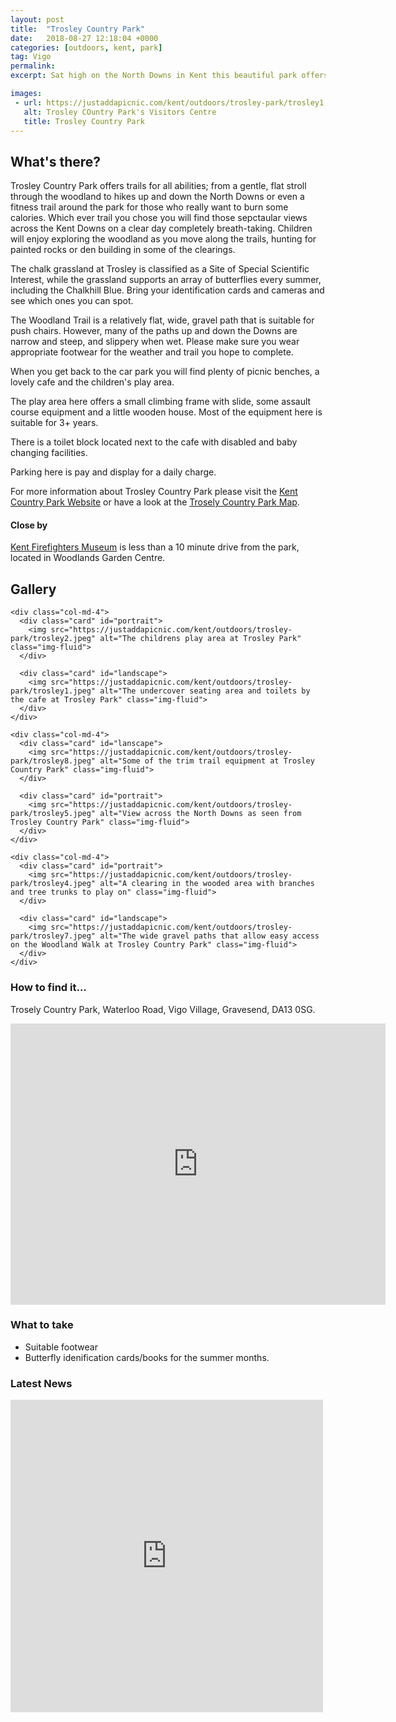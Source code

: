 ```yaml
---
layout: post
title:  "Trosley Country Park"
date:   2018-08-27 12:18:04 +0000
categories: [outdoors, kent, park]
tag: Vigo
permalink: 
excerpt: Sat high on the North Downs in Kent this beautiful park offers spectacular views from several spots around the park. There are trails for all abilities, a cafe, toilets and a small children's play area to enjoy.

images: 
 - url: https://justaddapicnic.com/kent/outdoors/trosley-park/trosley1.jpeg
   alt: Trosley COuntry Park's Visitors Centre
   title: Trosley Country Park
---
```


## What's there?
Trosley Country Park offers trails for all abilities; from a gentle, flat stroll through the woodland to hikes up and down the North Downs or even a fitness trail around the park for those who really want to burn some calories.  Which ever trail you chose you will find those sepctaular views across the Kent Downs on a clear day completely breath-taking.  Children will enjoy exploring the woodland as you move along the trails, hunting for painted rocks or den building in some of the clearings.

The chalk grassland at Trosley is classified as a Site of Special Scientific Interest, while the grassland supports an array of butterflies every summer, including the Chalkhill Blue. Bring your identification cards and cameras and see which ones you can spot.

The Woodland Trail is a relatively flat, wide, gravel path that is suitable for push chairs.  However, many of the paths up and down the Downs are narrow and steep, and slippery when wet.  Please make sure you wear appropriate footwear for the weather and trail you hope to complete.

When you get back to the car park you will find plenty of picnic benches, a lovely cafe and the children's play area.

The play area here offers a small climbing frame with slide, some assault course equipment and a little wooden house.  Most of the equipment here is suitable for 3+ years.

There is a toilet block located next to the cafe with disabled and baby changing facilities.

Parking here is pay and display for a daily charge.

For more information about Trosley Country Park please visit the [Kent Country Park Website](https://www.kent.gov.uk/leisure-and-community/kent-country-parks/trosley-country-park#park-summary) or have a look at the [Trosely Country Park Map](https://www.kent.gov.uk/__data/assets/pdf_file/0019/3853/Trosley-Country-Park-leaflet.pdf).

#### Close by
[Kent Firefighters Museum](/indoors/kent/museum/2018/08/27/firefighters-museum.html) is less than a 10 minute drive from the park, located in Woodlands Garden Centre.

## Gallery

<div class="container">

  <div class="row">

    <div class="col-md-4">
      <div class="card" id="portrait">
        <img src="https://justaddapicnic.com/kent/outdoors/trosley-park/trosley2.jpeg" alt="The childrens play area at Trosley Park" class="img-fluid">
      </div>

      <div class="card" id="landscape">
        <img src="https://justaddapicnic.com/kent/outdoors/trosley-park/trosley1.jpeg" alt="The undercover seating area and toilets by the cafe at Trosley Park" class="img-fluid">
      </div>  
    </div>

    <div class="col-md-4">
      <div class="card" id="lanscape">
        <img src="https://justaddapicnic.com/kent/outdoors/trosley-park/trosley8.jpeg" alt="Some of the trim trail equipment at Trosley Country Park" class="img-fluid">
      </div>

      <div class="card" id="portrait">
        <img src="https://justaddapicnic.com/kent/outdoors/trosley-park/trosley5.jpeg" alt="View across the North Downs as seen from Trosley Country Park" class="img-fluid">
      </div>
    </div>

    <div class="col-md-4">
      <div class="card" id="portrait">
        <img src="https://justaddapicnic.com/kent/outdoors/trosley-park/trosley4.jpeg" alt="A clearing in the wooded area with branches and tree trunks to play on" class="img-fluid">
      </div>

      <div class="card" id="landscape">
        <img src="https://justaddapicnic.com/kent/outdoors/trosley-park/trosley7.jpeg" alt="The wide gravel paths that allow easy access on the Woodland Walk at Trosley Country Park" class="img-fluid">
      </div>
    </div>

  </div>      
</div>


### How to find it...
Trosely Country Park, Waterloo Road, Vigo Village, Gravesend, DA13 0SG.

<iframe src="https://www.google.com/maps/embed?pb=!1m18!1m12!1m3!1d4986.465243728967!2d0.3376069317010052!3d51.32524105221356!2m3!1f0!2f0!3f0!3m2!1i1024!2i768!4f13.1!3m3!1m2!1s0x47df4ae82c9a9813%3A0xe958b61c38f8e8c!2sTrosley+Country+Park!5e0!3m2!1sen!2suk!4v1536145742801" width="600" height="450" frameborder="0" style="border:0" allowfullscreen></iframe>

### What to take
* Suitable footwear
* Butterfly idenification cards/books for the summer months.

### Latest News

<div class="container">
  <div class="row">
    <div class="col-md-6">
      <!-- Facebook plugin code -->
      <iframe src="https://www.facebook.com/plugins/page.php?href=https%3A%2F%2Fwww.facebook.com%2FTrosleyCountryPark%2F&tabs=timeline&width=500&height=500&small_header=true&adapt_container_width=true&hide_cover=false&show_facepile=false&appId" width="500" height="500" style="border:none;overflow:hidden" scrolling="no" frameborder="0" allowTransparency="true" allow="encrypted-media"></iframe>
    </div>
  </div>
</div>
